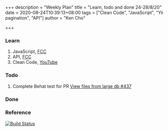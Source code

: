 +++
description = "Weekly Plan"
title = "Learn, todo and done 24-28/8/20"
date = 2020-08-24T10:39:13+08:00
tags = ["Clean Code", "JavaScript", "Yii pagination", "API"]
author = "Ken Cho"

+++  
### Learn
1. JavaScript, [FCC](https://www.freecodecamp.org/learn/)
2. API, [FCC](https://www.freecodecamp.org/learn/)
3. Clean Code, [YouTube](https://www.youtube.com/watch?v=7EmboKQH8lM)

### Todo
1. Complete Behat test for PR [View files from large db #437](https://github.com/gigascience/gigadb-website/issues/437)

### Done


### Reference


[![Build Status](https://travis-ci.org/kencho51/gigathing.svg?branch=master)](https://travis-ci.org/kencho51/gigathing)


